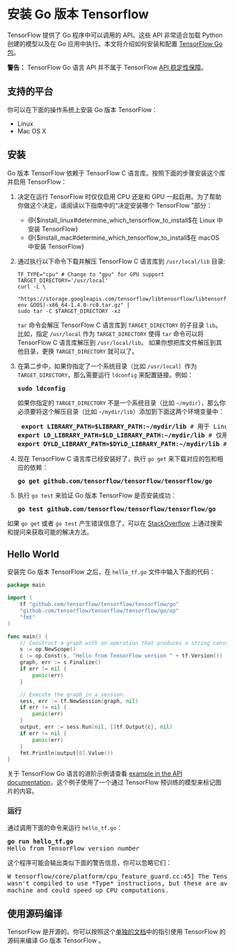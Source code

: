 # 安装 Go 版本 Tensorflow

TensorFlow 提供了 Go 程序中可以调用的 API。这些 API 非常适合加载 Python 创建的模型以及在 Go 应用中执行。本文将介绍如何安装和配置 [TensorFlow Go 包](https://godoc.org/github.com/tensorflow/tensorflow/tensorflow/go)。

**警告：** TensorFlow Go 语言 API 并不属于 TensorFlow [API 稳定性保障](https://www.tensorflow.org/programmers_guide/version_semantics)。


## 支持的平台

你可以在下面的操作系统上安装 Go 版本 TensorFlow：

  * Linux
  * Mac OS X


## 安装

Go 版本 TensorFlow 依赖于 TensorFlow C 语言库。按照下面的步骤安装这个库并启用 TensorFlow：

  1. 决定在运行 TensorFlow 时仅仅启用 CPU 还是和 GPU 一起启用。为了帮助你做这个决定，请阅读以下指南中的“决定安装哪个 TensorFlow ”部分：

     * @{$install_linux#determine_which_tensorflow_to_install$在 Linux 中安装 TensorFlow}
     * @{$install_mac#determine_which_tensorflow_to_install$在 macOS 中安装 TensorFlow}

  2. 通过执行以下命令下载并解压 TensorFlow C 语言库到 `/usr/local/lib` 目录:

         TF_TYPE="cpu" # Change to "gpu" for GPU support
         TARGET_DIRECTORY='/usr/local'
         curl -L \
           "https://storage.googleapis.com/tensorflow/libtensorflow/libtensorflow-${TF_TYPE}-$(go env GOOS)-x86_64-1.4.0-rc0.tar.gz" |
         sudo tar -C $TARGET_DIRECTORY -xz

     `tar` 命令会解压 TensorFlow C 语言库到 `TARGET_DIRECTORY` 的子目录 `lib`。比如，指定 `/usr/local` 作为 `TARGET_DIRECTORY` 使得 `tar` 命令可以将 TensorFlow C 语言库解压到 `/usr/local/lib`。
     如果你想把库文件解压到其他目录，更换 `TARGET_DIRECTORY` 就可以了。

  3. 在第二步中，如果你指定了一个系统目录（比如 `/usr/local`）作为 `TARGET_DIRECTORY`，那么需要运行 `ldconfig` 来配置链接。例如：

     <pre><b>sudo ldconfig</b></pre>

     如果你指定的 `TARGET_DIRECTORY` 不是一个系统目录（比如 `~/mydir`），那么你必须要将这个解压目录（比如 `~/mydir/lib`）添加到下面这两个环境变量中：

     <pre> <b>export LIBRARY_PATH=$LIBRARY_PATH:~/mydir/lib</b> # 用于 Linux 和 Mac OS X
     <b>export LD_LIBRARY_PATH=$LD_LIBRARY_PATH:~/mydir/lib</b> # 仅用于 Linux
     <b>export DYLD_LIBRARY_PATH=$DYLD_LIBRARY_PATH:~/mydir/lib</b> # 仅用于 Mac OS X</pre>

  4. 现在 TensorFlow C 语言库已经安装好了，执行 `go get` 来下载对应的包和相应的依赖：

     <pre><b>go get github.com/tensorflow/tensorflow/tensorflow/go</b></pre>

  5. 执行 `go test` 来验证 Go 版本 TensorFlow 是否安装成功： 

     <pre><b>go test github.com/tensorflow/tensorflow/tensorflow/go</b></pre>

如果 `go get` 或者 `go test` 产生错误信息了，可以在 [StackOverflow](http://www.stackoverflow.com/questions/tagged/tensorflow) 上通过搜索和提问来获取可能的解决方法。


## Hello World

安装完 Go 版本 TensorFlow 之后，在 `hello_tf.go` 文件中输入下面的代码：

```go
package main

import (
	tf "github.com/tensorflow/tensorflow/tensorflow/go"
	"github.com/tensorflow/tensorflow/tensorflow/go/op"
	"fmt"
)

func main() {
	// Construct a graph with an operation that produces a string constant.
	s := op.NewScope()
	c := op.Const(s, "Hello from TensorFlow version " + tf.Version())
	graph, err := s.Finalize()
	if err != nil {
		panic(err)
	}

	// Execute the graph in a session.
	sess, err := tf.NewSession(graph, nil)
	if err != nil {
		panic(err)
	}
	output, err := sess.Run(nil, []tf.Output{c}, nil)
	if err != nil {
		panic(err)
	}
	fmt.Println(output[0].Value())
}
```

关于 TensorFlow Go 语言的进阶示例请查看 [example in the API documentation](https://godoc.org/github.com/tensorflow/tensorflow/tensorflow/go#ex-package)，这个例子使用了一个通过 TensorFlow 预训练的模型来标记图片的内容。


### 运行

通过调用下面的命令来运行 `hello_tf.go`：

<pre><b>go run hello_tf.go</b>
Hello from TensorFlow version <i>number</i></pre>

这个程序可能会输出类似下面的警告信息，你可以忽略它们：

<pre>W tensorflow/core/platform/cpu_feature_guard.cc:45] The TensorFlow library
wasn't compiled to use *Type* instructions, but these are available on your
machine and could speed up CPU computations.</pre>


## 使用源码编译

TensorFlow 是开源的。你可以按照这个[单独的文档](https://github.com/tensorflow/tensorflow/blob/master/tensorflow/go/README.md)中的指引使用 TensorFlow 的源码来编译 Go 版本 TensorFlow 。
